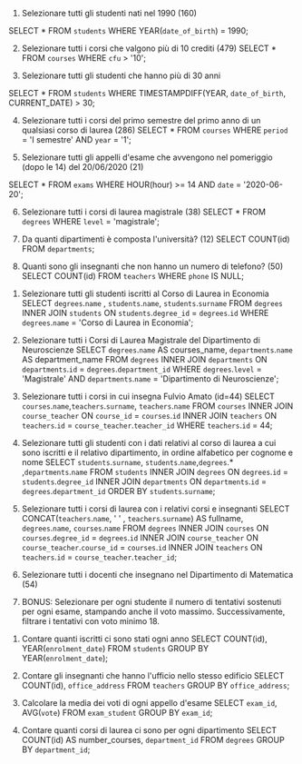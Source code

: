 1. Selezionare tutti gli studenti nati nel 1990 (160)
<!-- SELECT * 
FROM `students`
WHERE `date_of_birth` 
LIKE '1990%'; -->

SELECT * 
FROM `students` 
WHERE YEAR(`date_of_birth`) = 1990;

2. Selezionare tutti i corsi che valgono più di 10 crediti (479)
SELECT * 
FROM `courses`
WHERE `cfu` > '10';

3. Selezionare tutti gli studenti che hanno più di 30 anni
<!-- SELECT * 
FROM `students` 
WHERE (YEAR(CURRENT_DATE) - YEAR(`date_of_birth`)) > 30; -->

SELECT * 
FROM `students` 
WHERE TIMESTAMPDIFF(YEAR, `date_of_birth`, CURRENT_DATE) > 30;

4. Selezionare tutti i corsi del primo semestre del primo anno di un qualsiasi corso di laurea (286)
SELECT * 
FROM `courses`
WHERE `period` = 'I semestre'
AND `year` = '1';

5. Selezionare tutti gli appelli d'esame che avvengono nel pomeriggio (dopo le 14) del 20/06/2020 (21)
<!-- SELECT * 
FROM `exams`
WHERE `hour` > '14%'
AND `date` = '2020-06-20'; -->

SELECT * 
FROM `exams` 
WHERE HOUR(hour) >= 14 
AND `date` = '2020-06-20';

6. Selezionare tutti i corsi di laurea magistrale (38)
SELECT * 
FROM `degrees`
WHERE `level` = 'magistrale';

7. Da quanti dipartimenti è composta l'università? (12)
SELECT COUNT(id) 
FROM `departments`;

8. Quanti sono gli insegnanti che non hanno un numero di telefono? (50)
SELECT COUNT(id) 
FROM `teachers`
WHERE `phone` IS NULL;


<!-- Query con JOIN -->

1. Selezionare tutti gli studenti iscritti al Corso di Laurea in Economia
SELECT `degrees`.`name` , `students`.`name`, `students`.`surname`
FROM `degrees` 
INNER JOIN `students`
ON `students`.`degree_id` = `degrees`.`id`
WHERE `degrees`.`name` = 'Corso di Laurea in Economia';

2. Selezionare tutti i Corsi di Laurea Magistrale del Dipartimento di
Neuroscienze
SELECT `degrees`.`name` AS courses_name, `departments`.`name` AS department_name
FROM `degrees`
INNER JOIN `departments`
ON `departments`.`id` = `degrees`.`department_id`
WHERE `degrees`.`level` = 'Magistrale'
AND `departments`.`name` = 'Dipartimento di Neuroscienze';

3. Selezionare tutti i corsi in cui insegna Fulvio Amato (id=44)
SELECT `courses`.`name`,`teachers`.`surname`, `teachers`.`name` 
FROM `courses`
INNER JOIN `course_teacher` ON `course_id` = `courses`.`id`
INNER JOIN `teachers` ON `teachers`.`id` = `course_teacher`.`teacher_id`
WHERE `teachers`.`id` = 44;

4. Selezionare tutti gli studenti con i dati relativi al corso di laurea a cui
sono iscritti e il relativo dipartimento, in ordine alfabetico per cognome e
nome
SELECT `students`.`surname`, `students`.`name`,`degrees`.* ,`departments`.`name`
FROM `students`
INNER JOIN `degrees` ON `degrees`.`id` = `students`.`degree_id`
INNER JOIN `departments` ON `departments`.`id` = `degrees`.`department_id`
ORDER BY `students`.`surname`;

5. Selezionare tutti i corsi di laurea con i relativi corsi e insegnanti
SELECT CONCAT(`teachers`.`name`, ' ' , `teachers`.`surname`) AS fullname, `degrees`.`name`, `courses`.`name`
FROM `degrees`
INNER JOIN `courses` ON `courses`.`degree_id` = `degrees`.`id`
INNER JOIN `course_teacher` ON `course_teacher`.`course_id` = `courses`.`id`
INNER JOIN `teachers` ON `teachers`.`id` = `course_teacher`.`teacher_id`;

6. Selezionare tutti i docenti che insegnano nel Dipartimento di
Matematica (54)
7. BONUS: Selezionare per ogni studente il numero di tentativi sostenuti
per ogni esame, stampando anche il voto massimo. Successivamente,
filtrare i tentativi con voto minimo 18.


<!-- Query con GROUP BY -->

1. Contare quanti iscritti ci sono stati ogni anno
SELECT COUNT(id), YEAR(`enrolment_date`)
FROM `students`
GROUP BY YEAR(`enrolment_date`);

2. Contare gli insegnanti che hanno l'ufficio nello stesso edificio
SELECT COUNT(id), `office_address` 
FROM `teachers`
GROUP BY `office_address`;

3. Calcolare la media dei voti di ogni appello d'esame
SELECT `exam_id`, AVG(`vote`)
FROM `exam_student`
GROUP BY `exam_id`;

4. Contare quanti corsi di laurea ci sono per ogni dipartimento
SELECT COUNT(id) AS number_courses, `department_id` 
FROM `degrees`
GROUP BY `department_id`;